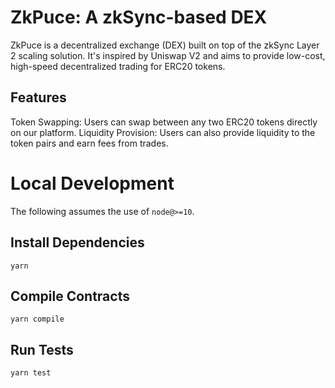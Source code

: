 # ZkPuce: A zkSync-based DEX

ZkPuce is a decentralized exchange (DEX) built on top of the zkSync Layer 2 scaling solution. It's inspired by Uniswap V2 and aims to provide low-cost, high-speed decentralized trading for ERC20 tokens.

## Features
Token Swapping: Users can swap between any two ERC20 tokens directly on our platform.
Liquidity Provision: Users can also provide liquidity to the token pairs and earn fees from trades.


# Local Development

The following assumes the use of `node@>=10`.

## Install Dependencies

`yarn`

## Compile Contracts

`yarn compile`

## Run Tests

`yarn test`
